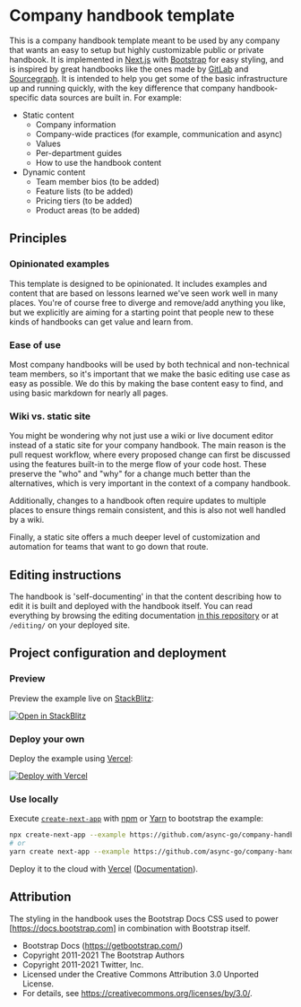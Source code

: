 # Company handbook template

This is a company handbook template meant to be used by any company that wants an easy to setup but highly customizable public or private handbook. It is implemented in [Next.js](https://nextjs.org/) with [Bootstrap](https://getbootstrap.com/) for easy styling, and is inspired by great handbooks like the ones made by [GitLab](https://about.gitlab.com/handbook/) and [Sourcegraph](https://handbook.sourcegraph.com). It is intended to help you get some of the basic infrastructure up and running quickly, with the key difference that company handbook-specific data sources are built in. For example:

- Static content
  - Company information
  - Company-wide practices (for example, communication and async)
  - Values
  - Per-department guides
  - How to use the handbook content
- Dynamic content
  - Team member bios (to be added)
  - Feature lists (to be added)
  - Pricing tiers (to be added)
  - Product areas (to be added)

## Principles

### Opinionated examples

This template is designed to be opinionated. It includes examples and content that are based on lessons learned we've seen work well in many places. You're of course free to diverge and remove/add anything you like, but we explicitly are aiming for a starting point that people new to these kinds of handbooks can get value and learn from.

### Ease of use

Most company handbooks will be used by both technical and non-technical team members, so it's important that we make the basic editing use case as easy as possible. We do this by making the base content easy to find, and using basic markdown for nearly all pages.

### Wiki vs. static site

You might be wondering why not just use a wiki or live document editor instead of a static site for your company handbook. The main reason is the pull request workflow, where every proposed change can first be discussed using the features built-in to the merge flow of your code host. These preserve the "who" and "why" for a change much better than the alternatives, which is very important in the context of a company handbook.

Additionally, changes to a handbook often require updates to multiple places to ensure things remain consistent, and this is also not well handled by a wiki.

Finally, a static site offers a much deeper level of customization and automation for teams that want to go down that route.

## Editing instructions

The handbook is 'self-documenting' in that the content describing how to edit it is built and deployed with the handbook itself. You can read everything by browsing the editing documentation [in this repository](./pages/editing/index.md) or at `/editing/` on your deployed site.

## Project configuration and deployment

### Preview

Preview the example live on [StackBlitz](http://stackblitz.com/):

[![Open in StackBlitz](https://developer.stackblitz.com/img/open_in_stackblitz.svg)](https://stackblitz.com/github/async-go/company-handbook-template/tree/main)

### Deploy your own

Deploy the example using [Vercel](https://vercel.com):

[![Deploy with Vercel](https://vercel.com/button)](https://vercel.com/new/git/external?repository-url=https://github.com/async-go/company-handbook-template/tree/main&project-name=company-handbook-template&repository-name=company-handbook-template)

### Use locally

Execute [`create-next-app`](https://github.com/vercel/next.js/tree/canary/packages/create-next-app) with [npm](https://docs.npmjs.com/cli/init) or [Yarn](https://yarnpkg.com/lang/en/docs/cli/create/) to bootstrap the example:

```bash
npx create-next-app --example https://github.com/async-go/company-handbook-template company-handbook-app
# or
yarn create next-app --example https://github.com/async-go/company-handbook-template company-handbook-app
```

Deploy it to the cloud with [Vercel](https://vercel.com/new?utm_source=github&utm_medium=readme&utm_campaign=next-example) ([Documentation](https://nextjs.org/docs/deployment)).

## Attribution

The styling in the handbook uses the Bootstrap Docs CSS used to power [https://docs.bootstrap.com] in combination with Bootstrap itself.

 * Bootstrap Docs (https://getbootstrap.com/)
 * Copyright 2011-2021 The Bootstrap Authors
 * Copyright 2011-2021 Twitter, Inc.
 * Licensed under the Creative Commons Attribution 3.0 Unported License.
 * For details, see https://creativecommons.org/licenses/by/3.0/.
